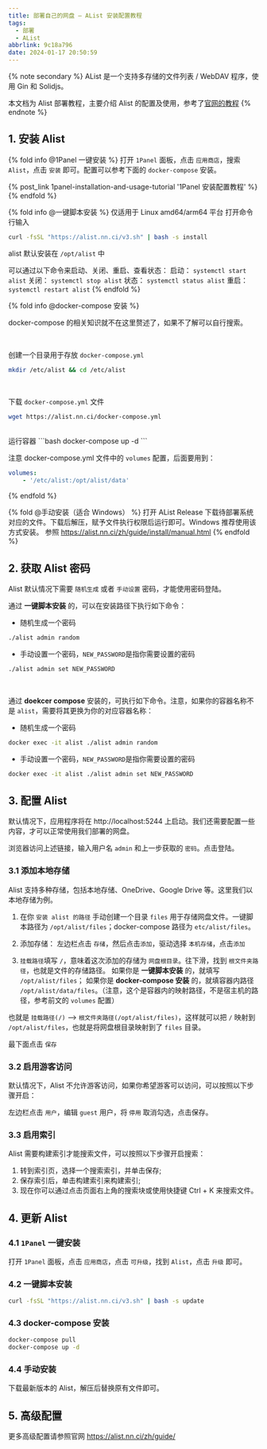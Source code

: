```yaml
---
title: 部署自己的网盘 — AList 安装配置教程
tags:
  - 部署
  - AList
abbrlink: 9c18a796
date: 2024-01-17 20:50:59
---
```


{% note secondary %}
AList 是一个支持多存储的文件列表 / WebDAV 程序，使用 Gin 和 Solidjs。

本文档为 Alist 部署教程，主要介绍 Alist 的配置及使用，参考了[官网的教程](https://alist.nn.ci/zh/guide)
{% endnote %}

## 1. 安装 Alist

{% fold info @1Panel 一键安装 %}
打开 `1Panel` 面板，点击 `应用商店`，搜索 `Alist`，点击 `安装` 即可。配置可以参考下面的 `docker-compose` 安装。

{% post_link 1panel-installation-and-usage-tutorial '1Panel 安装配置教程' %}
{% endfold %}

{% fold info @一键脚本安装 %}
仅适用于 Linux amd64/arm64 平台
打开命令行输入

```bash
curl -fsSL "https://alist.nn.ci/v3.sh" | bash -s install
```

alist 默认安装在 `/opt/alist` 中

可以通过以下命令来启动、关闭、重启、查看状态：
启动： `systemctl start alist`
关闭： `systemctl stop alist`
状态： `systemctl status alist`
重启： `systemctl restart alist`
{% endfold %}

{% fold info @docker-compose 安装 %}

docker-compose 的相关知识就不在这里赘述了，如果不了解可以自行搜索。

<br>

创建一个目录用于存放 `docker-compose.yml`
```bash
mkdir /etc/alist && cd /etc/alist
```
<br>

下载 `docker-compose.yml` 文件
```bash
wget https://alist.nn.ci/docker-compose.yml
```

<br>
运行容器
```bash
docker-compose up -d
```

<br>

注意 docker-compose.yml 文件中的 `volumes` 配置，后面要用到：

```yml
volumes:
    - '/etc/alist:/opt/alist/data'
```

{% endfold %}

{% fold @手动安装（适合 Windows） %}
打开 AList Release 下载待部署系统对应的文件。下载后解压，赋予文件执行权限后运行即可。Windows 推荐使用该方式安装。
参照 https://alist.nn.ci/zh/guide/install/manual.html
{% endfold %}

## 2. 获取 Alist 密码

Alist 默认情况下需要 `随机生成` 或者 `手动设置` 密码，才能使用密码登陆。

通过 **一键脚本安装** 的，可以在安装路径下执行如下命令：

- 随机生成一个密码
```bash
./alist admin random
```

- 手动设置一个密码，`NEW_PASSWORD`是指你需要设置的密码
```bash
./alist admin set NEW_PASSWORD
```

<br>

通过 **doekcer compose** 安装的，可执行如下命令。注意，如果你的容器名称不是 `alist`，需要将其更换为你的对应容器名称：

- 随机生成一个密码
```bash
docker exec -it alist ./alist admin random
```

- 手动设置一个密码，`NEW_PASSWORD`是指你需要设置的密码
```bash
docker exec -it alist ./alist admin set NEW_PASSWORD
```

## 3. 配置 Alist

默认情况下，应用程序将在 http://localhost:5244 上启动。我们还需要配置一些内容，才可以正常使用我们部署的网盘。

浏览器访问上述链接，输入用户名 `admin` 和上一步获取的 `密码`。点击登陆。

### 3.1 添加本地存储

Alist 支持多种存储，包括本地存储、OneDrive、Google Drive 等。这里我们以本地存储为例。

1. 在你 `安装 alist 的路径` 手动创建一个目录 `files` 用于存储网盘文件。一键脚本路径为 `/opt/alist/files`；docker-compose 路径为 `etc/alist/files`。

2. 添加存储：
左边栏点击 `存储`，然后点击`添加`，驱动选择 `本机存储`，点击`添加`

3. `挂载路径`填写 `/`，意味着这次添加的存储为 `网盘根目录`。往下滑，找到 `根文件夹路径`，也就是文件的存储路径。
  如果你是 **一键脚本安装** 的，就填写 `/opt/alist/files`；
  如果你是 **docker-compose 安装** 的，就填容器内路径 `/opt/alist/data/files`。（注意，这个是容器内的映射路径，不是宿主机的路径，参考前文的 `volumes` 配置）

  也就是 `挂载路径(/)` --> `根文件夹路径(/opt/alist/files)`，这样就可以把 `/` 映射到 `/opt/alist/files`，也就是将网盘根目录映射到了 `files` 目录。

最下面点击 `保存`

### 3.2 启用游客访问

默认情况下，Alist 不允许游客访问，如果你希望游客可以访问，可以按照以下步骤开启：

左边栏点击 `用户`，编辑 `guest` 用户，将 `停用` 取消勾选，点击保存。


### 3.3 启用索引

Alist 需要构建索引才能搜索文件，可以按照以下步骤开启搜索：

1. 转到索引页，选择一个搜索索引，并单击保存;
2. 保存索引后，单击构建索引来构建索引;
3. 现在你可以通过点击页面右上角的搜索块或使用快捷键 Ctrl + K 来搜索文件。

## 4. 更新 Alist

### 4.1 `1Panel` 一键安装

打开 `1Panel` 面板，点击 `应用商店`，点击 `可升级`，找到 `Alist`，点击 `升级` 即可。

### 4.2 一键脚本安装

```bash
curl -fsSL "https://alist.nn.ci/v3.sh" | bash -s update
```

### 4.3 docker-compose 安装

```bash
docker-compose pull
docker-compose up -d
```

### 4.4 手动安装

下载最新版本的 Alist，解压后替换原有文件即可。

## 5. 高级配置

更多高级配置请参照官网 https://alist.nn.ci/zh/guide/
